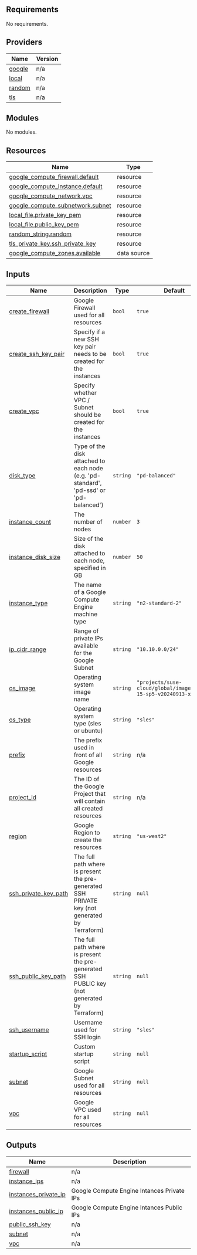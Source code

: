 ## Requirements

No requirements.

## Providers

| Name | Version |
|------|---------|
| <a name="provider_google"></a> [google](#provider\_google) | n/a |
| <a name="provider_local"></a> [local](#provider\_local) | n/a |
| <a name="provider_random"></a> [random](#provider\_random) | n/a |
| <a name="provider_tls"></a> [tls](#provider\_tls) | n/a |

## Modules

No modules.

## Resources

| Name | Type |
|------|------|
| [google_compute_firewall.default](https://registry.terraform.io/providers/hashicorp/google/latest/docs/resources/compute_firewall) | resource |
| [google_compute_instance.default](https://registry.terraform.io/providers/hashicorp/google/latest/docs/resources/compute_instance) | resource |
| [google_compute_network.vpc](https://registry.terraform.io/providers/hashicorp/google/latest/docs/resources/compute_network) | resource |
| [google_compute_subnetwork.subnet](https://registry.terraform.io/providers/hashicorp/google/latest/docs/resources/compute_subnetwork) | resource |
| [local_file.private_key_pem](https://registry.terraform.io/providers/hashicorp/local/latest/docs/resources/file) | resource |
| [local_file.public_key_pem](https://registry.terraform.io/providers/hashicorp/local/latest/docs/resources/file) | resource |
| [random_string.random](https://registry.terraform.io/providers/hashicorp/random/latest/docs/resources/string) | resource |
| [tls_private_key.ssh_private_key](https://registry.terraform.io/providers/hashicorp/tls/latest/docs/resources/private_key) | resource |
| [google_compute_zones.available](https://registry.terraform.io/providers/hashicorp/google/latest/docs/data-sources/compute_zones) | data source |

## Inputs

| Name | Description | Type | Default | Required |
|------|-------------|------|---------|:--------:|
| <a name="input_create_firewall"></a> [create\_firewall](#input\_create\_firewall) | Google Firewall used for all resources | `bool` | `true` | no |
| <a name="input_create_ssh_key_pair"></a> [create\_ssh\_key\_pair](#input\_create\_ssh\_key\_pair) | Specify if a new SSH key pair needs to be created for the instances | `bool` | `true` | no |
| <a name="input_create_vpc"></a> [create\_vpc](#input\_create\_vpc) | Specify whether VPC / Subnet should be created for the instances | `bool` | `true` | no |
| <a name="input_disk_type"></a> [disk\_type](#input\_disk\_type) | Type of the disk attached to each node (e.g. 'pd-standard', 'pd-ssd' or 'pd-balanced') | `string` | `"pd-balanced"` | no |
| <a name="input_instance_count"></a> [instance\_count](#input\_instance\_count) | The number of nodes | `number` | `3` | no |
| <a name="input_instance_disk_size"></a> [instance\_disk\_size](#input\_instance\_disk\_size) | Size of the disk attached to each node, specified in GB | `number` | `50` | no |
| <a name="input_instance_type"></a> [instance\_type](#input\_instance\_type) | The name of a Google Compute Engine machine type | `string` | `"n2-standard-2"` | no |
| <a name="input_ip_cidr_range"></a> [ip\_cidr\_range](#input\_ip\_cidr\_range) | Range of private IPs available for the Google Subnet | `string` | `"10.10.0.0/24"` | no |
| <a name="input_os_image"></a> [os\_image](#input\_os\_image) | Operating system image name | `string` | `"projects/suse-cloud/global/images/sles-15-sp5-v20240913-x86-64"` | no |
| <a name="input_os_type"></a> [os\_type](#input\_os\_type) | Operating system type (sles or ubuntu) | `string` | `"sles"` | no |
| <a name="input_prefix"></a> [prefix](#input\_prefix) | The prefix used in front of all Google resources | `string` | n/a | yes |
| <a name="input_project_id"></a> [project\_id](#input\_project\_id) | The ID of the Google Project that will contain all created resources | `string` | n/a | yes |
| <a name="input_region"></a> [region](#input\_region) | Google Region to create the resources | `string` | `"us-west2"` | no |
| <a name="input_ssh_private_key_path"></a> [ssh\_private\_key\_path](#input\_ssh\_private\_key\_path) | The full path where is present the pre-generated SSH PRIVATE key (not generated by Terraform) | `string` | `null` | no |
| <a name="input_ssh_public_key_path"></a> [ssh\_public\_key\_path](#input\_ssh\_public\_key\_path) | The full path where is present the pre-generated SSH PUBLIC key (not generated by Terraform) | `string` | `null` | no |
| <a name="input_ssh_username"></a> [ssh\_username](#input\_ssh\_username) | Username used for SSH login | `string` | `"sles"` | no |
| <a name="input_startup_script"></a> [startup\_script](#input\_startup\_script) | Custom startup script | `string` | `null` | no |
| <a name="input_subnet"></a> [subnet](#input\_subnet) | Google Subnet used for all resources | `string` | `null` | no |
| <a name="input_vpc"></a> [vpc](#input\_vpc) | Google VPC used for all resources | `string` | `null` | no |

## Outputs

| Name | Description |
|------|-------------|
| <a name="output_firewall"></a> [firewall](#output\_firewall) | n/a |
| <a name="output_instance_ips"></a> [instance\_ips](#output\_instance\_ips) | n/a |
| <a name="output_instances_private_ip"></a> [instances\_private\_ip](#output\_instances\_private\_ip) | Google Compute Engine Intances Private IPs |
| <a name="output_instances_public_ip"></a> [instances\_public\_ip](#output\_instances\_public\_ip) | Google Compute Engine Intances Public IPs |
| <a name="output_public_ssh_key"></a> [public\_ssh\_key](#output\_public\_ssh\_key) | n/a |
| <a name="output_subnet"></a> [subnet](#output\_subnet) | n/a |
| <a name="output_vpc"></a> [vpc](#output\_vpc) | n/a |
